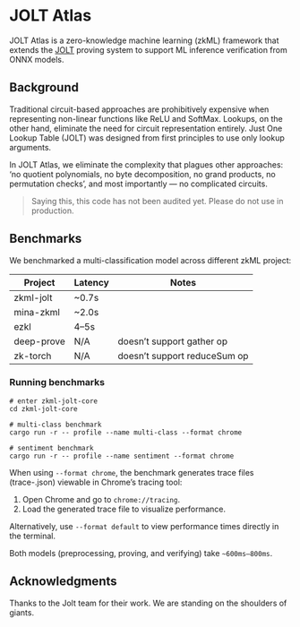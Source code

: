 # JOLT Atlas

JOLT Atlas is a zero-knowledge machine learning (zkML) framework that extends the [JOLT](https://github.com/a16z/jolt) proving system to support ML inference verification from ONNX models.

## Background

Traditional circuit-based approaches are prohibitively expensive when representing non-linear functions like ReLU and SoftMax. Lookups, on the other hand, eliminate the need for circuit representation entirely. Just One Lookup Table (JOLT) was designed from first principles to use only lookup arguments.

In JOLT Atlas, we eliminate the complexity that plagues other approaches: ‘no quotient polynomials, no byte decomposition, no grand products, no permutation checks’, and most importantly — no complicated circuits.

> Saying this, this code has not been audited yet. Please do not use in production.


## Benchmarks

We benchmarked a multi-classification model across different zkML project:

| Project    | Latency | Notes                        |
| ---------- | ------- | ---------------------------- |
| zkml-jolt  | \~0.7s  |                              |
| mina-zkml  | \~2.0s  |                              |
| ezkl       | 4–5s    |                              |
| deep-prove | N/A     | doesn’t support gather op    |
| zk-torch   | N/A     | doesn’t support reduceSum op |

### Running benchmarks

```
# enter zkml-jolt-core
cd zkml-jolt-core

# multi-class benchmark
cargo run -r -- profile --name multi-class --format chrome

# sentiment benchmark
cargo run -r -- profile --name sentiment --format chrome
```

When using `--format chrome`, the benchmark generates trace files (trace-<timestamp>.json) viewable in Chrome’s tracing tool:
1. Open Chrome and go to `chrome://tracing`.
2. Load the generated trace file to visualize performance.

Alternatively, use `--format default` to view performance times directly in the terminal.

Both models (preprocessing, proving, and verifying) take `~600ms–800ms`.

<!-- ## Supported Ops

This is a work-in-progress, and we are actively adding ML operators to this list:

- [ ]  -->

## Acknowledgments

Thanks to the Jolt team for their work. We are standing on the shoulders of giants.
